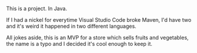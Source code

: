 This is a project. In Java.

If I had a nickel for everytime Visual Studio Code broke Maven, I'd have two and it's weird it happened in two different languages.

All jokes aside, this is an MVP for a store which sells fruits and vegetables, the name is a typo and I decided it's cool enough to keep it.
